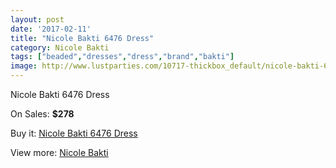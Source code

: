 ```yaml
---
layout: post
date: '2017-02-11'
title: "Nicole Bakti 6476 Dress"
category: Nicole Bakti
tags: ["beaded","dresses","dress","brand","bakti"]
image: http://www.lustparties.com/10717-thickbox_default/nicole-bakti-6476-dress.jpg
---
```

Nicole Bakti 6476 Dress

On Sales: **$278**
<a href="https://www.lustparties.com/en/nicole-bakti/3657-nicole-bakti-6476-dress.html"><amp-img layout="responsive" width="600" height="600" src="//www.lustparties.com/10717-thickbox_default/nicole-bakti-6476-dress.jpg" alt="Nicole Bakti 6476 Dress 0" /></a>

Buy it: [Nicole Bakti 6476 Dress](https://www.lustparties.com/en/nicole-bakti/3657-nicole-bakti-6476-dress.html "Nicole Bakti 6476 Dress")

View more: [Nicole Bakti](https://www.lustparties.com/en/17-nicole-bakti "Nicole Bakti")
